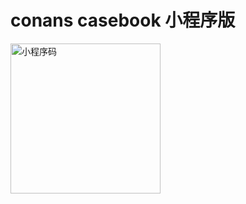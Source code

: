 # conans casebook 小程序版

<img src="https://oss-materials.ifable.cn/gh_cfe8e692f339_1280.jpg" alt="小程序码" title="小程序码" width="240">

[//]: # (![小程序码]&#40;https://oss-materials.ifable.cn/gh_cfe8e692f339_1280.jpg&#41;)
